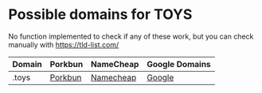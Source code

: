 # Possible domains for TOYS

No function implemented to check if any of these work, but you can check manually with https://tld-list.com/

| Domain | Porkbun | NameCheap | Google Domains |
|---|---|---|---|
| .toys | [Porkbun](https://porkbun.com/checkout/search?prb=e814663da1&tlds=&idnLanguage=&search=search&q=.toys) | [Namecheap](https://www.namecheap.com/domains/registration/results/?domain=.toys) | [Google](https://domains.google.com/registrar/search?searchTerm=.toys) |
